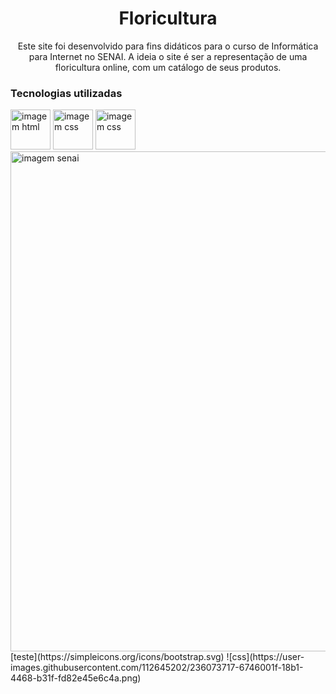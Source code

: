 <h1 align="center">Floricultura</h1>
<p align="center">Este site foi desenvolvido para fins didáticos para o curso de Informática para Internet no SENAI. A ideia o site é ser a representação de uma floricultura online, com um catálogo de seus produtos.</p>
<h3>Tecnologias utilizadas</h3>
<img src="https://simpleicons.org/icons/html5.svg" alt="imagem html" width="64px" heigth="64px">
<img src="https://simpleicons.org/icons/css3.svg" alt="imagem css" width="64px" heigth="64px">
<img src="https://simpleicons.org/icons/bootstrap.svg" alt="imagem css" width="64px" heigth="64px">
<img src="https://static.portaldaindustria.com.br/media/uploads/logotipos/logo-senai.png" alt="imagem senai" width="800px">
[teste](https://simpleicons.org/icons/bootstrap.svg)
![css](https://user-images.githubusercontent.com/112645202/236073717-6746001f-18b1-4468-b31f-fd82e45e6c4a.png)



